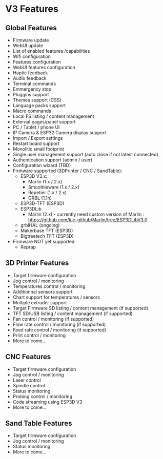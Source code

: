 # V3 Features

## Global Features

-   Firmware update
-   WebUI update
-   List of enabled features /capabilities
-   Wifi configuration
-   Features configuration
-   WebUI features configuration
-   Haptic feedback
-   Audio feedback
-   Terminal commands
-   Emmergency stop
-   Pluggins support
-   Themes support (CSS)
-   Language packs support
-   Macro commands
-   Local FS listing / content management
-   External pages/panel support
-   PC / Tablet / phone UI
-   IP Camera & ESP32 Camera display support
-   Import / Export settings
-   Restart board support
-   Monolitic small footprint
-   Single user management support (auto close if not latest connected)
-   Authentication support (admin / user)
-   Configuration wizard (TBD)
-   Firmware supported (3DPrinter / CNC / SandTable):
    -   ESP3D V3.x:
        -   Marlin (1.x / 2.x)
        -   Smoothieware (1.x / 2.x)
        -   Repetier (1.x / 2.x)
        -   GRBL (1.1h)
    -   ESP3D-TFT (ESP3D)
    -   ESP3DLib
        -   Marlin (2.x) - currently need custom version of Marlin : https://github.com/luc-github/Marlin/tree/ESP3DLibV3.0
    -   grblHAL (ongoing)
    -   Makerbase TFT (ESP3D)
    -   Bigtreetech TFT (ESP3D)
-   Firmware NOT yet supported:
    -   Reprap

## 3D Printer Features

-   Target firmware configuration
-   Jog control / monitoring
-   Temperatures control / monitoring
-   Additionnal sensors support
-   Chart support for temperatures / sensors
-   Multiple extruder support
-   Target Firmware SD listing / content management (if supported)
-   TFT SD/USB listing / content management (if supported)
-   Fan control / monitoring (if supported)
-   Flow rate control / monitoring (if supported)
-   Feed rate control / monitoring (if supported)
-   Print control / monitoring
-   More to come...

## CNC Features

-   Target firmware configuration
-   Jog control / monitoring
-   Laser control
-   Spindle control
-   Status monitoring
-   Probing control / monitoring
-   Code streaming using ESP3D V3
-   More to come...

## Sand Table Features

-   Target firmware configuration
-   Jog control / monitoring
-   Status monitoring
-   More to come...
